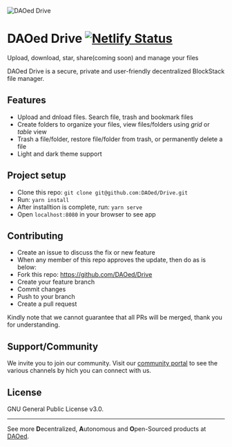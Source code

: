 ![DAOed Drive](https://drive.daoed.com/img/daoed-drive-wordmark.png)

# DAOed Drive [![Netlify Status](https://api.netlify.com/api/v1/badges/5078c495-1058-4f2c-a7a8-37ad99ed871b/deploy-status)](https://app.netlify.com/sites/daoed-drive/deploys)

Upload, download, star, share(coming soon) and manage your files

DAOed Drive is a secure, private and user-friendly decentralized BlockStack file manager.

## Features
* Upload and dnload files. Search file, trash and bookmark files
* Create folders to organize your files, view files/folders using *grid* or *table* view
* Trash a file/folder, restore file/folder from trash, or permanently delete a file
* Light and dark theme support

## Project setup
* Clone this repo: `git clone git@github.com:DAOed/Drive.git`
* Run: `yarn install`
* After installtion is complete, run: `yarn serve`
* Open `localhost:8080` in your browser to see app

## Contributing
* Create an issue to discuss the fix or new feature
* When any member of this repo approves the update, then do as is below:
* Fork this repo: https://github.com/DAOed/Drive
* Create your feature branch
* Commit changes
* Push to your branch
* Create a pull request

Kindly note that we cannot guarantee that all PRs will be merged, thank you for understanding.

## Support/Community
We invite you to join our community. Visit our [community portal](https://about.daoed.com/community) to see the various channels by hich you can connect with us.

## License

GNU General Public License v3.0.

---

See more **D**ecentralized, **A**utonomous and **O**pen-Sourced products at [DAOed](https://about.daoed.com).
